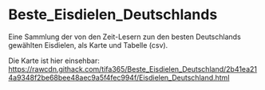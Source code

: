 # Beste_Eisdielen_Deutschlands

Eine Sammlung der von den Zeit-Lesern zun den besten Deutschlands gewählten Eisdielen, als Karte und Tabelle (csv). 

Die Karte ist hier einsehbar: https://rawcdn.githack.com/tifa365/Beste_Eisdielen_Deutschland/2b41ea214a9348f2be68bee48aec9a5f4fec994f/Eisdielen_Deutschland.html
